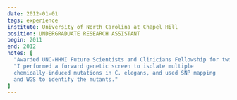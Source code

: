 ```yaml
---
date: 2012-01-01
tags: experience
institute: University of North Carolina at Chapel Hill
position: UNDERGRADUATE RESEARCH ASSISTANT
begin: 2011
end: 2012
notes: [
  "Awarded UNC-HHMI Future Scientists and Clinicians Fellowship for two summers.",
  "I performed a forward genetic screen to isolate multiple
  chemically-induced mutations in C. elegans, and used SNP mapping
  and WGS to identify the mutants."
]
---
```

